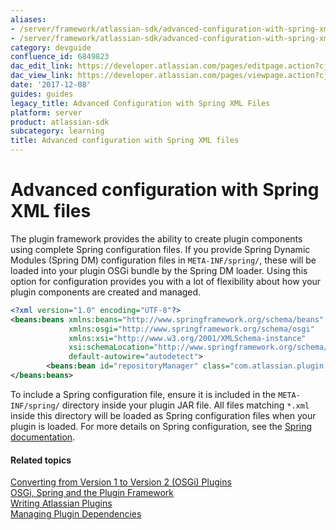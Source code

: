 ```yaml
---
aliases:
- /server/framework/atlassian-sdk/advanced-configuration-with-spring-xml-files-6849823.html
- /server/framework/atlassian-sdk/advanced-configuration-with-spring-xml-files-6849823.md
category: devguide
confluence_id: 6849823
dac_edit_link: https://developer.atlassian.com/pages/editpage.action?cjm=wozere&pageId=6849823
dac_view_link: https://developer.atlassian.com/pages/viewpage.action?cjm=wozere&pageId=6849823
date: '2017-12-08'
guides: guides
legacy_title: Advanced Configuration with Spring XML Files
platform: server
product: atlassian-sdk
subcategory: learning
title: Advanced configuration with Spring XML files
---
```

# Advanced configuration with Spring XML files

The plugin framework provides the ability to create plugin components using complete Spring configuration files. If you provide Spring Dynamic Modules (Spring DM) configuration files in `META-INF/spring/`, these will be loaded into your plugin OSGi bundle by the Spring DM loader. Using this option for configuration provides you with a lot of flexibility about how your plugin components are created and managed.

``` xml
<?xml version="1.0" encoding="UTF-8"?>
<beans:beans xmlns:beans="http://www.springframework.org/schema/beans" 
             xmlns:osgi="http://www.springframework.org/schema/osgi" 
             xmlns:xsi="http://www.w3.org/2001/XMLSchema-instance" 
             xsi:schemaLocation="http://www.springframework.org/schema/beans http://www.springframework.org/schema/beans/spring-beans-2.5.xsd http://www.springframework.org/schema/osgi http://www.springframework.org/schema/osgi/spring-osgi.xsd" 
             default-autowire="autodetect">
        <beans:bean id="repositoryManager" class="com.atlassian.plugin.repository.logic.ConfluenceRepositoryManager"/>
</beans:beans>
```

To include a Spring configuration file, ensure it is included in the `META-INF/spring/` directory inside your plugin JAR file. All files matching `*.xml` inside this directory will be loaded as Spring configuration files when your plugin is loaded. For more details on Spring configuration, see the <a href="http://www.springframework.org/" class="external-link">Spring documentation</a>.

#### Related topics

<a href="/server/framework/atlassian-sdk/advanced-configuration-with-spring-xml-files/" class="createlink">Converting from Version 1 to Version 2 (OSGi) Plugins</a>  
<a href="/server/framework/atlassian-sdk/advanced-configuration-with-spring-xml-files/" class="createlink">OSGi, Spring and the Plugin Framework</a>  
[Writing Atlassian Plugins](https://developer.atlassian.com/display/PLUGINFRAMEWORK/Writing+Atlassian+Plugins)  
[Managing Plugin Dependencies](https://developer.atlassian.com/display/PLUGINFRAMEWORK/Managing+Plugin+Dependencies)
